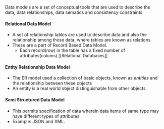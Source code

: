 Data models are a set of conceptual tools that are used to describe the data, data relationships, data sematics and consistency constraints

#### Relational Data Model
* A set of relationship tables are used to describe data and also the relationship among those data, where tables are known as relations.
* These are a part of Record Based Data Model.
	* Each record(row) in the table has a fixed number of attributes(colums)
[[Relational Databases]]

#### Entity Relationship Data Model
* The ER model used a collection of basic objects, known as *entities* and the relationship between these objects
* An entity is a real world object distinguishable from other objects

#### Semi Structured Data Model
* This permits specification of data wherein data items of same type may have different types of attributes
* Example: JSON and XML.
